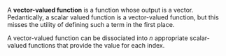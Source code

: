 A **vector-valued function** is a function whose output is a vector. Pedantically, a scalar valued function is a vector-valued function, but this misses the utility of defining such a term in the first place. 

A vector-valued function can be dissociated into $n$ appropriate scalar-valued functions that provide the value for each index. 